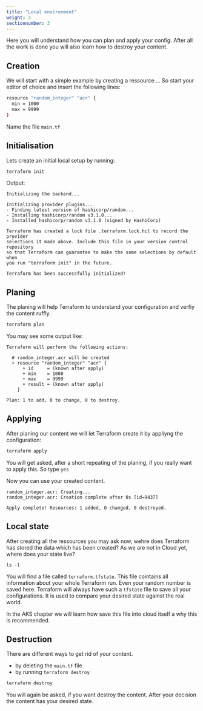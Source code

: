 ```yaml
---
title: "Local environment"
weight: 3
sectionnumber: 3
---
```


Here you will understand how you can plan and apply your config. After all the work is done you will also learn how to destroy your content.


## Creation

We will start with a simple example by creating a ressource ...
So start your editor of choice and insert the following lines:

```bash
resource "random_integer" "acr" {
  min = 1000
  max = 9999
}
```

Name the file `main.tf`


## Initialisation

Lets create an initial local setup by running:

```bash
terraform init
```

Output:

```
Initializing the backend...

Initializing provider plugins...
- Finding latest version of hashicorp/random...
- Installing hashicorp/random v3.1.0...
- Installed hashicorp/random v3.1.0 (signed by HashiCorp)

Terraform has created a lock file .terraform.lock.hcl to record the provider
selections it made above. Include this file in your version control repository
so that Terraform can guarantee to make the same selections by default when
you run "terraform init" in the future.

Terraform has been successfully initialized!
```


## Planing

The planing will help Terraform to understand your configuration and verfiy the content ruffly.

```bash
terraform plan
```

You may see some output like:

```
Terraform will perform the following actions:

  # random_integer.acr will be created
  + resource "random_integer" "acr" {
      + id     = (known after apply)
      + min    = 1000
      + max    = 9999
      + result = (known after apply)
    }

Plan: 1 to add, 0 to change, 0 to destroy.
```


## Applying

After planing our content we will let Terraform create it by appliyng the configuration:

```bash
terraform apply
```

You will get asked, after a short repeating of the planing, if you really want to apply this. So type `yes`

Now you can use your created content.

```
random_integer.acr: Creating...
random_integer.acr: Creation complete after 0s [id=9437]

Apply complete! Resources: 1 added, 0 changed, 0 destroyed.
```


## Local state

After creating all the ressources you may ask now, wehre does Terraform has stored the data which has been created? As we are not in Cloud yet, where does your state live?

```
ls -l
```

You will find a file called `terraform.tfstate`. This file cointains all information about your whole Terraform run. Even your random number is saved here. Terraform will always have such a `tfstate` file to save all your configurations. It is used to compare your desired state against the real world.

In the AKS chapter we will learn how save this file into cloud itself a why this is recommended.


## Destruction

There are different ways to get rid of your content.

* by deleting the `main.tf` file
* by running `terraform destroy`


```bash
terraform destroy
```

You will again be asked, if you want destroy the content. After your decision the content has your desired state.

